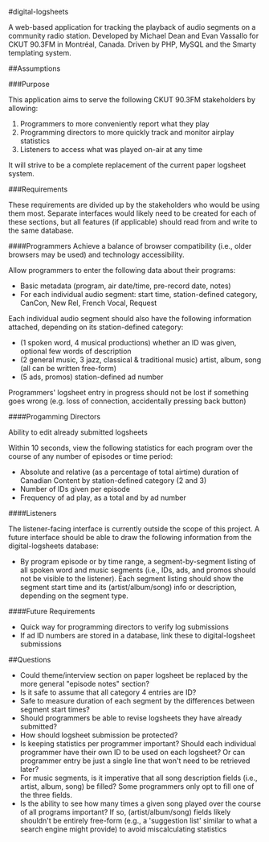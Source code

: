 #digital-logsheets

A web-based application for tracking the playback of audio segments on a community radio station. Developed by Michael Dean and Evan Vassallo for CKUT 90.3FM in Montréal, Canada. Driven by PHP, MySQL and the Smarty templating system.

##Assumptions

###Purpose

This application aims to serve the following CKUT 90.3FM stakeholders by allowing:

1. Programmers to more conveniently report what they play
2. Programming directors to more quickly track and monitor airplay statistics
3. Listeners to access what was played on-air at any time

It will strive to be a complete replacement of the current paper logsheet system.

###Requirements

These requirements are divided up by the stakeholders who would be using them most. Separate interfaces would likely need to be created for each of these sections, but all features (if applicable) should read from and write to the same database.

####Programmers
Achieve a balance of browser compatibility (i.e., older browsers may be used) and technology accessibility.

Allow programmers to enter the following data about their programs:

- Basic metadata (program, air date/time, pre-record date, notes)
- For each individual audio segment: start time, station-defined category, CanCon, New Rel, French Vocal, Request

Each individual audio segment should also have the following information attached, depending on its station-defined category:

- (1 spoken word, 4 musical productions) whether an ID was given, optional few words of description
- (2 general music, 3 jazz, classical & traditional music) artist, album, song (all can be written free-form)
- (5 ads, promos) station-defined ad number

Programmers' logsheet entry in progress should not be lost if something goes wrong (e.g. loss of connection, accidentally pressing back button)

####Progamming Directors

Ability to edit already submitted logsheets

Within 10 seconds, view the following statistics for each program over the course of any number of episodes or time period:

- Absolute and relative (as a percentage of total airtime) duration of Canadian Content by station-defined category (2 and 3)
- Number of IDs given per episode
- Frequency of ad play, as a total and by ad number

####Listeners

The listener-facing interface is currently outside the scope of this project. A future interface should be able to draw the following information from the digital-logsheets database:

- By program episode or by time range, a segment-by-segment listing of all spoken word and music segments (i.e., IDs, ads, and promos should not be visible to the listener). Each segment listing should show the segment start time and its (artist/album/song) info or description, depending on the segment type.

####Future Requirements

- Quick way for programming directors to verify log submissions
- If ad ID numbers are stored in a database, link these to digital-logsheet submissions

##Questions

- Could theme/interview section on paper logsheet be replaced by the more general "episode notes" section?
- Is it safe to assume that all category 4 entries are ID?
- Safe to measure duration of each segment by the differences between segment start times?
- Should programmers be able to revise logsheets they have already submitted?
- How should logsheet submission be protected?
- Is keeping statistics per programmer important? Should each individual programmer have their own ID to be used on each logsheet? Or can programmer entry be just a single line that won't need to be retrieved later?
- For music segments, is it imperative that all song description fields (i.e., artist, album, song) be filled? Some programmers only opt to fill one of the three fields.
- Is the ability to see how many times a given song played over the course of all programs important? If so, (artist/album/song) fields likely shouldn't be entirely free-form (e.g., a 'suggestion list' similar to what a search engine might provide) to avoid miscalculating statistics
